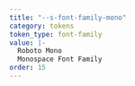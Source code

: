 ```yaml
---
title: "--s-font-family-mono"
category: tokens
token_type: font-family
value: |-
  Roboto Mono
  Monospace Font Family
order: 15
---
```

